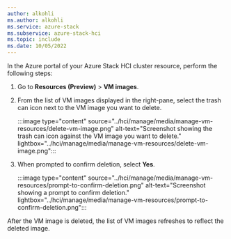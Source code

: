 ```yaml
---
author: alkohli
ms.author: alkohli
ms.service: azure-stack
ms.subservice: azure-stack-hci
ms.topic: include
ms.date: 10/05/2022
---
```


In the Azure portal of your Azure Stack HCI cluster resource, perform the following steps:

1. Go to **Resources (Preview)** > **VM images**.

1. From the list of VM images displayed in the right-pane, select the trash can icon next to the VM image you want to delete.

   :::image type="content" source="../hci/manage/media/manage-vm-resources/delete-vm-image.png" alt-text="Screenshot showing the trash can icon against the VM image you want to delete." lightbox="../hci/manage/media/manage-vm-resources/delete-vm-image.png":::

1. When prompted to confirm deletion, select **Yes**.

   :::image type="content" source="../hci/manage/media/manage-vm-resources/prompt-to-confirm-deletion.png" alt-text="Screenshot showing a prompt to confirm deletion." lightbox="../hci/manage/media/manage-vm-resources/prompt-to-confirm-deletion.png":::

After the VM image is deleted, the list of VM images refreshes to reflect the deleted image.
